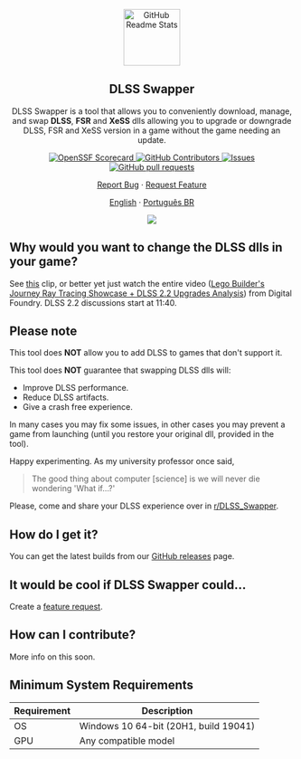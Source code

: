 <p align="center">
 <img width="100px" src="./docs/apple-touch-icon.png" align="center" alt="GitHub Readme Stats" />
 <h2 align="center">DLSS Swapper
</h2>
 <p align="center">DLSS Swapper is a tool that allows you to conveniently download, manage, and swap <strong>DLSS</strong>, <strong>FSR</strong> and <strong>XeSS</strong> dlls allowing you to upgrade or downgrade DLSS, FSR and XeSS version in a game without the game needing an update.</p>
</p>

<p align="center">
    <a href="https://img.shields.io/github/v/release/beeradmoore/dlss-swapper">
      <img alt="OpenSSF Scorecard" src="https://img.shields.io/github/v/release/beeradmoore/dlss-swapper" />
    </a>
    <a href="https://github.com/beeradmoore/dlss-swapper/graphs/contributors">
      <img alt="GitHub Contributors" src="https://img.shields.io/github/contributors/beeradmoore/dlss-swapper" />
    </a>
    <a href="https://github.com/beeradmoore/dlss-swapper/issues">
      <img alt="Issues" src="https://img.shields.io/github/issues/beeradmoore/dlss-swapper?color=0088ff" />
    </a>
    <a href="https://github.com/beeradmoore/dlss-swapper/pulls">
      <img alt="GitHub pull requests" src="https://img.shields.io/github/issues-pr/beeradmoore/dlss-swapper?color=0088ff" />
    </a>
</p>

<p align="center">
    <a href="https://github.com/beeradmoore/dlss-swapper/issues/new?template=bug_report.yml">Report Bug</a>
    ·
    <a href="https://github.com/beeradmoore/dlss-swapper/issues/new?template=feature-request.md">Request Feature</a>
    
</p>

<p align="center">
    <a href="https://github.com/beeradmoore/dlss-swapper">English</a>
    ·
    <a href="https://github.com/beeradmoore/dlss-swapper/blob/main/docs/readme_pt-BR.md">Português BR</a>
    
</p>

<p align="center">
    <img src="./docs/images/usage/usage_3.gif" />
</p>

## Why would you want to change the DLSS dlls in your game?

See [this](https://youtube.com/clip/UgzYyeox3s7jFJZAvYF4AaABCQ) clip, or better yet just watch the entire video ([Lego Builder's Journey Ray Tracing Showcase + DLSS 2.2 Upgrades Analysis](https://www.youtube.com/watch?v=dtbqJXb1UDw)) from Digital Foundry. DLSS 2.2 discussions start at 11:40.

## Please note

This tool does **NOT** allow you to add DLSS to games that don't support it.

This tool does **NOT** guarantee that swapping DLSS dlls will:

- Improve DLSS performance.
- Reduce DLSS artifacts.
- Give a crash free experience.

In many cases you may fix some issues, in other cases you may prevent a game from launching (until you restore your original dll, provided in the tool).

Happy experimenting. As my university professor once said,

> The good thing about computer [science] is we will never die wondering 'What if...?'

Please, come and share your DLSS experience over in [r/DLSS_Swapper](https://www.reddit.com/r/DLSS_Swapper/).

## How do I get it?

You can get the latest builds from our [GitHub releases](https://github.com/beeradmoore/dlss-swapper/releases) page.

## It would be cool if DLSS Swapper could...

Create a [feature request](https://github.com/beeradmoore/dlss-swapper/issues/new?template=feature-request.md).

## How can I contribute?

More info on this soon.

## Minimum System Requirements

| Requirement | Description                           |
| ----------- | ------------------------------------- |
| OS          | Windows 10 64-bit (20H1, build 19041) |
| GPU         | Any compatible model                  |
